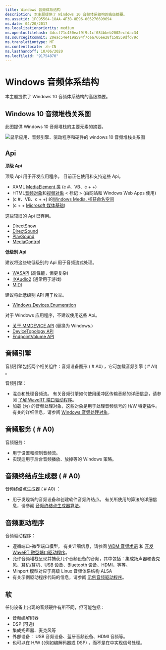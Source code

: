 ```yaml
---
title: Windows 音频体系结构
description: 本主题提供了 Windows 10 音频体系结构的高级摘要。
ms.assetid: 1FC95504-18AA-4F3B-8E96-005276699694
ms.date: 04/20/2017
ms.localizationpriority: medium
ms.openlocfilehash: 4dccf71c450eaf9f9c1cf084bbeb2002ecfdac34
ms.sourcegitcommit: 20eac54e419a594f7cea766ee28f158559dfd79c
ms.translationtype: MT
ms.contentlocale: zh-CN
ms.lasthandoff: 10/06/2020
ms.locfileid: "91754870"
---
```

# <a name="windows-audio-architecture"></a>Windows 音频体系结构


本主题提供了 Windows 10 音频体系结构的高级摘要。

## <a name="span-idwindows_10_audio_stack_diagramspanspan-idwindows_10_audio_stack_diagramspanspan-idwindows_10_audio_stack_diagramspanwindows-10-audio-stack-diagram"></a><span id="Windows_10_Audio_Stack_Diagram"></span><span id="windows_10_audio_stack_diagram"></span><span id="WINDOWS_10_AUDIO_STACK_DIAGRAM"></span>Windows 10 音频堆栈关系图


此图提供 Windows 10 音频堆栈的主要元素的摘要。

![显示应用、音频引擎、驱动程序和硬件的 windows 10 音频堆栈关系图 ](images/audio-windows-10-stack-diagram.png)

## <a name="span-idapisspanspan-idapisspanspan-idapisspanapis"></a><span id="APIs"></span><span id="apis"></span><span id="APIS"></span>Api


**顶级 Api**

顶级 Api 用于开发应用程序。 目前正在使用和支持这些 Api。

-   XAML [MediaElement 类](/uwp/api/Windows.UI.Xaml.Controls.MediaElement) (c #、VB、c + +) 
-   HTML[音频对象](https://developer.mozilla.org/en-US/docs/Web/HTML/Element/audio)和[视频对象](https://developer.mozilla.org/en-US/docs/Web/API/HTMLVideoElement) &lt; 标记 &gt; (由网站和 Windows Web Apps 使用) 
-    (c #、VB、c + +) 的[Windows Media. 捕获命名空间](/uwp/api/Windows.Media.Capture)
-    (c + + [Microsoft 媒体基础](/windows/desktop/medfound/microsoft-media-foundation-sdk)) 

这些较旧的 Api 已弃用。

-   [DirectShow](/windows/desktop/DirectShow/directshow)
-   [DirectSound](/previous-versions/windows/desktop/ee416960(v=vs.85))
-   [PlaySound](/previous-versions/dd743680(v=vs.85))
-   [MediaControl](/uwp/api/Windows.Media.MediaControl)

**低级别 Api**

建议将这些较低级别的 Api 用于音频流式处理。

-   [WASAPI](/windows/desktop/CoreAudio/wasapi) (高性能，但更复杂) 
-   [IXAudio2](/windows/win32/api/xaudio2/nn-xaudio2-ixaudio2) (通常用于游戏) 
-   [MIDI](/windows/desktop/Multimedia/about-midi)

建议将此低级别 API 用于枚举。

-   [Windows.Devices.Enumeration](/uwp/api/Windows.Devices.Enumeration)

对于 Windows 应用程序，不建议使用这些 Api。

-   [关于 MMDEVICE API](/windows/desktop/CoreAudio/mmdevice-api) (替换为 Windows.) 
-   [DeviceTopology API](/windows/desktop/CoreAudio/devicetopology-api)
-   [EndpointVolume API](/windows/desktop/CoreAudio/endpointvolume-api)

## <a name="span-idaudio_enginespanspan-idaudio_enginespanspan-idaudio_enginespanaudio-engine"></a><span id="Audio_Engine"></span><span id="audio_engine"></span><span id="AUDIO_ENGINE"></span>音频引擎


音频引擎包括两个相关组件：音频设备图形 ( # A0) ，它可加载音频引擎 ( # A1) 。

音频引擎：

-   混合和处理音频流。 有关音频引擎如何使用缓冲区传输音频的详细信息，请参阅 [了解 WaveRT 端口驱动程序](understanding-the-wavert-port-driver.md)。
-   加载 (为) 的音频处理对象，这些对象是用于处理音频信号的 H/W 特定插件。 有关的详细信息，请参阅 [Windows 音频处理对象](windows-audio-processing-objects.md)。

## <a name="span-idaudio_service__audiosrvdll_spanspan-idaudio_service__audiosrvdll_spanaudio-service-audiosrvdll"></a><span id="audio_service__audiosrv.dll_"></span><span id="AUDIO_SERVICE__AUDIOSRV.DLL_"></span>音频服务 ( # A0) 


音频服务：

-   用于设置和控制音频流。
-   实现适用于后台音频播放、放掉等的 Windows 策略。

## <a name="span-idaudio_endpoint_builder__audioendpointbuilderexe_spanspan-idaudio_endpoint_builder__audioendpointbuilderexe_spanaudio-endpoint-builder-audioendpointbuilderexe"></a><span id="audio_endpoint_builder__audioendpointbuilder.exe_"></span><span id="AUDIO_ENDPOINT_BUILDER__AUDIOENDPOINTBUILDER.EXE_"></span>音频终结点生成器 ( # A0) 


音频终结点生成器 ( # A0) ：

-   用于发现新的音频设备和创建软件音频终结点。 有关所使用的算法的详细信息，请参阅 [音频终结点生成器算法](audio-endpoint-builder-algorithm.md)。

## <a name="span-idaudio_driversspanspan-idaudio_driversspanspan-idaudio_driversspanaudio-drivers"></a><span id="Audio_Drivers"></span><span id="audio_drivers"></span><span id="AUDIO_DRIVERS"></span>音频驱动程序


音频驱动程序：

-   遵循端口-微型端口模型。 有关详细信息，请参阅 [WDM 音频术语](wdm-audio-terminology.md) 和 [开发 WaveRT 微型端口驱动程序](developing-a-wavert-miniport-driver.md)。
-   允许音频堆栈呈现并捕获几个音频设备的音频，其中包括：集成扬声器和麦克风、耳机/耳机、USB 设备、Bluetooth 设备、HDMI，等等。
-   Minport 模型对应于高级 Linux 音频体系结构 ALSA
-   有关示例驱动程序代码的信息，请参阅 [示例音频驱动程序](sample-audio-drivers.md)。

## <a name="span-idhardwarespanspan-idhardwarespanspan-idhardwarespanhardware"></a><span id="Hardware"></span><span id="hardware"></span><span id="HARDWARE"></span>软


任何设备上出现的音频硬件有所不同，但可能包括：

-   音频编解码器
-   DSP (可选) 
-   集成扬声器、麦克风等
-   外部设备： USB 音频设备、蓝牙音频设备、HDMI 音频等。
-   也可以在 H/W (（例如编解码器或 DSP) ，而不是在中实现信号处理。